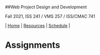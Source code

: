 ##Web Project Design and Development

Fall 2021, ISS 241 / VMS 257 / ISS/CMAC 741

| [Home](./) | [Resources](./resources.md) | [Schedule](./schedule.md) |

# Assignments
